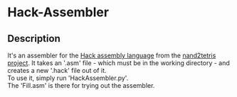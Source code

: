 # Hack-Assembler

## Description

It's an assembler for the [Hack assembly language](https://www.nand2tetris.org/project04) from the [nand2tetris project](https://www.nand2tetris.org). It takes an '.asm' file - which must be in the working directory - and creates a new '.hack' file out of it. <br>
To use it, simply run 'HackAssembler.py'. <br> The 'Fill.asm' is there for trying out the assembler.
